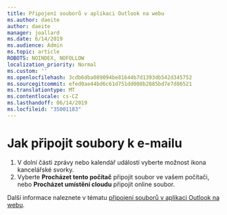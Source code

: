 ```yaml
---
title: Připojení souborů v aplikaci Outlook na webu
ms.author: daeite
author: daeite
manager: joallard
ms.date: 6/14/2019
ms.audience: Admin
ms.topic: article
ROBOTS: NOINDEX, NOFOLLOW
localization_priority: Normal
ms.custom: ''
ms.openlocfilehash: 3cdb6dba089094be81644b7d1393db542d345752
ms.sourcegitcommit: efed0ae44bd6c61d751dd008b2885bd7e7d86521
ms.translationtype: MT
ms.contentlocale: cs-CZ
ms.lasthandoff: 06/14/2019
ms.locfileid: "35001183"
---
```

# <a name="how-to-attach-files-to-an-email"></a>Jak připojit soubory k e-mailu

1. V dolní části zprávy nebo kalendář událostí vyberte možnost ikona kancelářské svorky.
1. Vyberte **Procházet tento počítač** připojit soubor ve vašem počítači, nebo **Procházet umístění cloudu** připojit online soubor.

Další informace naleznete v tématu [připojení souborů v aplikaci Outlook na webu](https://support.office.com/article/48b8dca1-7a76-43ce-97d1-e1cf73893f55).